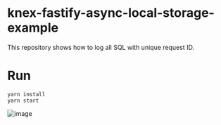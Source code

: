 # knex-fastify-async-local-storage-example

This repository shows how to log all SQL with unique request ID.

# Run

```
yarn install
yarn start
```

![image](https://user-images.githubusercontent.com/10719495/118744160-c252b880-b88e-11eb-9311-c6742bdbc33c.png)
